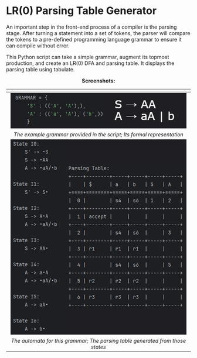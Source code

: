 # LR(0) Parsing Table Generator

An important step in the front-end process of a compiler is the parsing stage. After turning a statement into a set of tokens, the parser will compare the tokens to a pre-defined programming language grammar to ensure it can compile without error.

This Python script can take a simple grammar, augment its topmost production, and create an LR(0) DFA and parsing table. It displays the parsing table using tabulate.

<div align="center">

**Screenshots:**

| <!-- -->                                                                                               |
|:------------------------------------------------------------------------------------------------------:|
| ![image](https://github.com/umlaufg/lr0_table_gen/blob/main/docs/images/lr0_screenshot_1.PNG?raw=true) |
| *The example grammar provided in the script; Its formal representation*                                |
| ![image](https://github.com/umlaufg/lr0_table_gen/blob/main/docs/images/lr0_screenshot_2.PNG?raw=true) |
| *The automata for this grammar; The parsing table generated from those states*                         |

</div>
